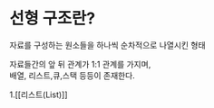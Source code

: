 # 선형 구조란?

자료를 구성하는 원소들을 하나씩 순차적으로 나열시킨 형태 

자료들간의 앞 뒤 관계가 1:1 관계를 가지며,  
배열, 리스트,큐,스택 등등이 존재한다.  

1.[[리스트(List)]]
